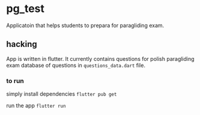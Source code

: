 # pg_test

Applicatoin that helps students to prepara for paragliding exam.

## hacking

App is written in flutter.
It currently contains questions for polish paragliding exam database of questions in ```questions_data.dart``` file.

### to run
simply install dependencies
```flutter pub get```

run the app
```flutter run```

